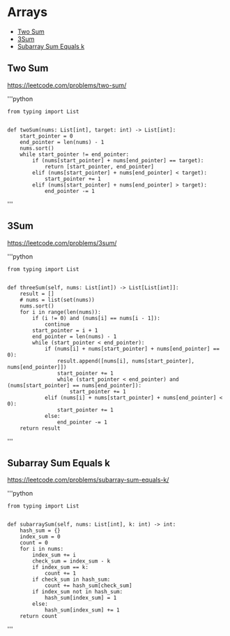 # Arrays

+ [Two Sum](#two-sum)
+ [3Sum](#3sum)
+ [Subarray Sum Equals k](#subarray-sum-equals-k)

## Two Sum

https://leetcode.com/problems/two-sum/

'''python

    
    from typing import List


    def twoSum(nums: List[int], target: int) -> List[int]:
        start_pointer = 0
        end_pointer = len(nums) - 1
        nums.sort()
        while start_pointer != end_pointer:
            if (nums[start_pointer] + nums[end_pointer] == target):
                return [start_pointer, end_pointer]
            elif (nums[start_pointer] + nums[end_pointer] < target):
                start_pointer += 1
            elif (nums[start_pointer] + nums[end_pointer] > target):
                end_pointer -= 1    
    
    
'''

## 3Sum

https://leetcode.com/problems/3sum/

'''python


    from typing import List


    def threeSum(self, nums: List[int]) -> List[List[int]]:
        result = []
        # nums = list(set(nums))
        nums.sort()
        for i in range(len(nums)):
            if (i != 0) and (nums[i] == nums[i - 1]):
                continue
            start_pointer = i + 1
            end_pointer = len(nums) - 1
            while (start_pointer < end_pointer):
                if (nums[i] + nums[start_pointer] + nums[end_pointer] == 0):
                    result.append([nums[i], nums[start_pointer], nums[end_pointer]])
                    start_pointer += 1
                    while (start_pointer < end_pointer) and (nums[start_pointer] == nums[end_pointer]):
                        start_pointer += 1
                elif (nums[i] + nums[start_pointer] + nums[end_pointer] < 0):
                    start_pointer += 1
                else:
                    end_pointer -= 1
        return result


'''

## Subarray Sum Equals k

https://leetcode.com/problems/subarray-sum-equals-k/

'''python


    from typing import List


    def subarraySum(self, nums: List[int], k: int) -> int:
        hash_sum = {}
        index_sum = 0
        count = 0
        for i in nums:
            index_sum += i
            check_sum = index_sum - k
            if index_sum == k:
                count += 1
            if check_sum in hash_sum:
                count += hash_sum[check_sum]
            if index_sum not in hash_sum:
                hash_sum[index_sum] = 1
            else:
                hash_sum[index_sum] += 1
        return count


'''
